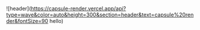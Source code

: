 ![header](https://capsule-render.vercel.app/api?type=wave&color=auto&height=300&section=header&text=capsule%20render&fontSize=90 hello)
